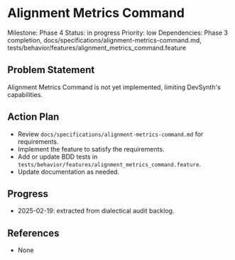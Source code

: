 # Alignment Metrics Command
Milestone: Phase 4
Status: in progress
Priority: low
Dependencies: Phase 3 completion, docs/specifications/alignment-metrics-command.md, tests/behavior/features/alignment_metrics_command.feature

## Problem Statement
Alignment Metrics Command is not yet implemented, limiting DevSynth's capabilities.


## Action Plan
- Review `docs/specifications/alignment-metrics-command.md` for requirements.
- Implement the feature to satisfy the requirements.
- Add or update BDD tests in `tests/behavior/features/alignment_metrics_command.feature`.
- Update documentation as needed.

## Progress
- 2025-02-19: extracted from dialectical audit backlog.

## References
- None
